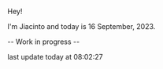 Hey!

I'm Jiacinto and today is 16 September, 2023.

-- Work in progress --

last update today at 08:02:27 